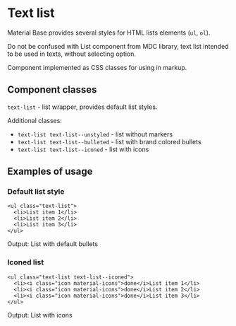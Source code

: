 Text list
=========

Material Base provides several styles for HTML lists elements (`ul`, `ol`).

Do not be confused with List component from MDC library, text list intended to be used in texts, without selecting option.

Component implemented as CSS classes for using in markup.

Component classes
-----------------

`text-list` - list wrapper, provides default list styles.

Additional classes:

* `text-list text-list--unstyled` -  list without markers
* `text-list text-list--bulleted` -  list with brand colored bullets
* `text-list text-list--iconed` -  list with icons

Examples of usage
-----------------

### Default list style

~~~
<ul class="text-list">
  <li>List item 1</li>
  <li>List item 2</li>
  <li>List item 3</li>
</ul>
~~~

Output: List with default bullets

### Iconed list

~~~
<ul class="text-list text-list--iconed">
  <li><i class="icon material-icons">done</i>List item 1</li>
  <li><i class="icon material-icons">done</i>List item 2</li>
  <li><i class="icon material-icons">done</i>List item 3</li>
</ul>
~~~

Output: List with icons
